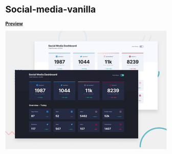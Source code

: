 # Social-media-vanilla

[**Preview**](https://carlosqdev.github.io/social-media-vanilla/)

![Social-media-vanilla](https://github.com/carlosqdev/social-media-vanilla/blob/master/design/desktop-preview.jpg?raw=true)
